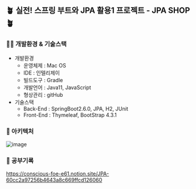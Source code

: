 ## 🪴 실전! 스프링 부트와 JPA 활용1 프로젝트 - JPA SHOP 🪴

### 👨‍🔧 개발환경 & 기술스택
- 개발환경
  - 운영체제 : Mac OS
  - IDE : 인텔리제이
  - 빌드도구 : Gradle
  - 개발언어 : Java11, JavaScript
  - 형상관리 : gitHub
- 기술스택
  - Back-End : SpringBoot2.6.0, JPA, H2, JUnit
  - Front-End : Thymeleaf, BootStrap 4.3.1

### 📐 아키텍처
![image](https://user-images.githubusercontent.com/48192141/182427107-df0f8731-92a2-4bf2-8772-758173e8fdbf.png)

### 📝 공부기록
https://conscious-foe-e61.notion.site/JPA-60cc2a97256b4643a8c669ffcd126060
